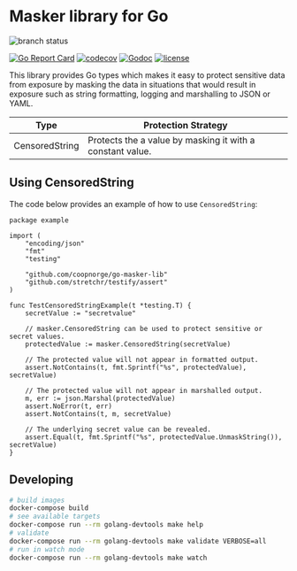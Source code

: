 # Masker library for Go


![branch status](https://github.com/coopnorge/go-masker-lib/actions/workflows/ci.yaml/badge.svg?branch=main)


[![Go Report Card](https://goreportcard.com/badge/github.com/coopnorge/go-masker-lib)](https://goreportcard.com/report/github.com/coopnorge/go-masker-lib)
[![codecov](https://codecov.io/gh/coopnorge/go-masker-lib/branch/main/graph/badge.svg)](https://codecov.io/gh/coopnorge/go-masker-lib)
[![Godoc](https://img.shields.io/badge/godoc-reference-blue.svg)](https://godoc.org/github.com/coopnorge/go-masker-lib)
[![license](https://img.shields.io/badge/license-MIT-green)](./LICENSE)

This library provides Go types which makes it easy to protect sensitive data from exposure by masking the data in situations that would result in exposure such as string formatting, logging and marshalling to JSON or YAML.

|Type|Protection Strategy|
|--|--|
|CensoredString|Protects the a value by masking it with a constant value.|

## Using CensoredString

The code below provides an example of how to use `CensoredString`:

```golang
package example

import (
	"encoding/json"
	"fmt"
	"testing"

	"github.com/coopnorge/go-masker-lib"
	"github.com/stretchr/testify/assert"
)

func TestCensoredStringExample(t *testing.T) {
	secretValue := "secretvalue"

	// masker.CensoredString can be used to protect sensitive or secret values.
	protectedValue := masker.CensoredString(secretValue)

	// The protected value will not appear in formatted output.
	assert.NotContains(t, fmt.Sprintf("%s", protectedValue), secretValue)

	// The protected value will not appear in marshalled output.
	m, err := json.Marshal(protectedValue)
	assert.NoError(t, err)
	assert.NotContains(t, m, secretValue)

	// The underlying secret value can be revealed.
	assert.Equal(t, fmt.Sprintf("%s", protectedValue.UnmaskString()), secretValue)
}
```

## Developing

```bash
# build images
docker-compose build
# see available targets
docker-compose run --rm golang-devtools make help
# validate
docker-compose run --rm golang-devtools make validate VERBOSE=all
# run in watch mode
docker-compose run --rm golang-devtools make watch
```
